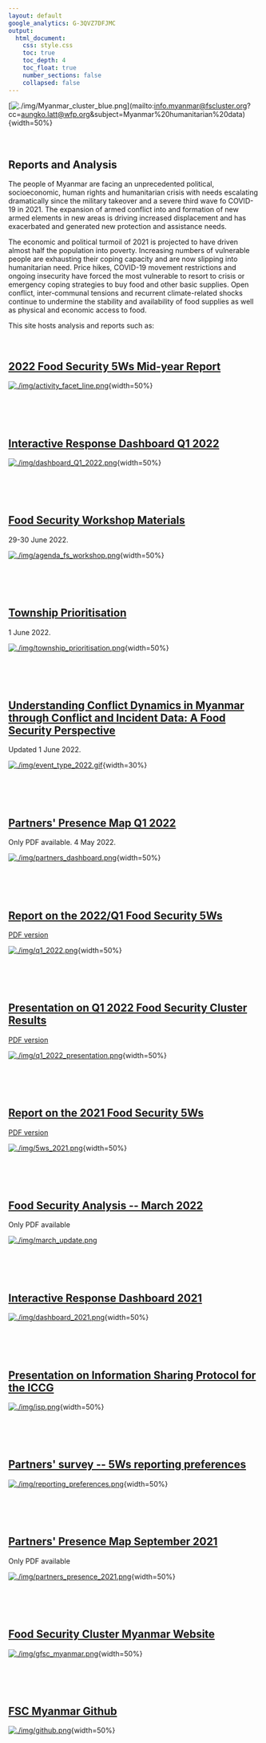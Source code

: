 ```yaml
---
layout: default
google_analytics: G-3QVZ7DFJMC
output: 
  html_document:
    css: style.css
    toc: true
    toc_depth: 4
    toc_float: true
    number_sections: false
    collapsed: false
---
```


<style>
.list-group-item.active, .list-group-item.active:focus, .list-group-item.active:hover {
    background-color: lightgrey;
}
</style>

<!-- Global site tag (gtag.js) - Google Analytics -->
<script async src="https://www.googletagmanager.com/gtag/js?id=G-3QVZ7DFJMC"></script>
<script>
  window.dataLayer = window.dataLayer || [];
  function gtag(){dataLayer.push(arguments);}
  gtag('js', new Date());

  gtag('config', 'G-3QVZ7DFJMC');
</script>


[![./img/Myanmar_cluster_blue.png](./img/Myanmar_cluster_blue.png)](mailto:<FSC Myanmar>info.myanmar@fscluster.org?cc=aungko.latt@wfp.org&subject=Myanmar%20humanitarian%20data){width=50%}
<br><br><br>

## **Reports and Analysis**

The people of Myanmar are facing an unprecedented political, socioeconomic, human rights and humanitarian crisis with needs escalating dramatically since the military takeover and a severe third wave fo COVID-19 in 2021. The expansion of armed conflict into and formation of new armed elements in new areas is driving increased displacement and has exacerbated and generated new protection and assistance needs. 

The economic and political turmoil of 2021 is projected to have driven almost half the population into poverty. Increasing numbers of vulnerable people are exhausting their coping capacity and are now slipping into humanitarian need. Price hikes, COVID-19 movement restrictions and ongoing insecurity have forced the most vulnerable to resort to crisis or emergency coping strategies to buy food and other basic supplies. Open conflict, inter-communal tensions and recurrent climate-related shocks continue to undermine the stability and availability of food supplies as well as physical and economic access to food. 
 

This site hosts analysis and reports such as:

<br>

## [2022 Food Security 5Ws Mid-year Report](https://food-security-cluster-myanmar.github.io/fsc_5ws_second_quarter_2022/)

[![./img/activity_facet_line.png](./img/activity_facet_line.png)](https://food-security-cluster-myanmar.github.io/fsc_5ws_second_quarter_2022/){width=50%}

<br><br><br>

## [Interactive Response Dashboard Q1 2022](https://app.powerbi.com/view?r=eyJrIjoiNGM0NGFlNDAtNWFhOS00ZDM4LTllODEtNDI2MmQ0ZDI5ODM3IiwidCI6IjQ2MmFkOWFlLWQ3ZDktNDIwNi1iODc0LTcxYjFlMDc5Nzc2ZiIsImMiOjh9)

[![./img/dashboard_Q1_2022.png](./img/dashboard_Q1_2022.png)](https://app.powerbi.com/view?r=eyJrIjoiNGM0NGFlNDAtNWFhOS00ZDM4LTllODEtNDI2MmQ0ZDI5ODM3IiwidCI6IjQ2MmFkOWFlLWQ3ZDktNDIwNi1iODc0LTcxYjFlMDc5Nzc2ZiIsImMiOjh9){width=50%}


<br><br><br>

## [Food Security Workshop Materials](https://food-security-cluster-myanmar.github.io/fsc_workshop_materials/)
29-30 June 2022. 


[![./img/agenda_fs_workshop.png](./img/agenda_fs_workshop.png)](https://food-security-cluster-myanmar.github.io/fsc_workshop_materials/){width=50%}

<br><br><br>

## [Township Prioritisation](https://food-security-cluster-myanmar.github.io/mmr_township_prioritisation/)
1 June 2022. 

[![./img/township_prioritisation.png](./img/township_prioritisation.png)](https://food-security-cluster-myanmar.github.io/mmr_township_prioritisation/){width=50%}

<br><br><br>

## [Understanding Conflict Dynamics in Myanmar through Conflict and Incident Data: A Food Security Perspective](https://food-security-cluster-myanmar.github.io/exploratory-data-analysis-acled-fsc/)
Updated 1 June 2022. 

[![./img/event_type_2022.gif](./img/event_type_2022.gif)](https://food-security-cluster-myanmar.github.io/exploratory-data-analysis-acled-fsc/){width=30%}

<br><br><br>

## [Partners' Presence Map Q1 2022](https://www.dropbox.com/s/sz8esrolanimdke/FSC%20Myanmar%20Partners%27%20Presence%20and%20Gap%20Analysis%20Maps%20_Jan%20to%20Mar%202022.pdf?dl=0)
Only PDF available. 4 May 2022. 

[![./img/partners_dashboard.png](./img/partners_dashboard.png)](https://www.dropbox.com/s/sz8esrolanimdke/FSC%20Myanmar%20Partners%27%20Presence%20and%20Gap%20Analysis%20Maps%20_Jan%20to%20Mar%202022.pdf?dl=0){width=50%}

<br><br><br>

## [Report on the 2022/Q1 Food Security 5Ws](https://food-security-cluster-myanmar.github.io/fsc_5ws_first_quarter_2022/)
[PDF version](https://www.dropbox.com/s/ibswwmfhjpp9odh/fsc_2022_q1_5ws_report.pdf?dl=0)

[![./img/q1_2022.png](./img/q1_2022.png)](https://food-security-cluster-myanmar.github.io/fsc_5ws_first_quarter_2022/){width=50%}

<br><br><br>

## [Presentation on Q1 2022 Food Security Cluster Results](https://food-security-cluster-myanmar.github.io/q1_2022_5ws_presentation/#1)
[PDF version](https://www.dropbox.com/s/b7lqb16xv000apm/fsc_results_q1_2022_presentation.pdf?dl=0)

[![./img/q1_2022_presentation.png](./img/q1_2022_presentation.png)](https://food-security-cluster-myanmar.github.io/q1_2022_5ws_presentation/#1){width=50%}

<br><br><br>

## [Report on the 2021 Food Security 5Ws](https://food-security-cluster-myanmar.github.io/mmr_5w_initial_observations/)
[PDF version](https://www.dropbox.com/s/b1qhi1yskjvdclz/FSC_2021_5Ws_Report.pdf?dl=0)


[![./img/5ws_2021.png](./img/5ws_2021.png)](https://food-security-cluster-myanmar.github.io/mmr_5w_initial_observations/){width=50%}

<br><br><br>


## [Food Security Analysis -- March 2022](https://www.dropbox.com/s/ky7489xskt5adbc/FSC_Food_Security_Analysis_March_2022.pdf?dl=0)
Only PDF available

[![./img/march_update.png](./img/march_update.png)](https://www.dropbox.com/s/ky7489xskt5adbc/FSC_Food_Security_Analysis_March_2022.pdf?dl=0)

<br><br><br>


## [Interactive Response Dashboard 2021](https://app.powerbi.com/view?r=eyJrIjoiYjIyNDc0OGItNjZhMy00ZjZmLTk0MTgtOTQyOWQ0ZDIyMDg2IiwidCI6IjQ2MmFkOWFlLWQ3ZDktNDIwNi1iODc0LTcxYjFlMDc5Nzc2ZiIsImMiOjh9)

[![./img/dashboard_2021.png](./img/dashboard_2021.png)](https://app.powerbi.com/view?r=eyJrIjoiYjIyNDc0OGItNjZhMy00ZjZmLTk0MTgtOTQyOWQ0ZDIyMDg2IiwidCI6IjQ2MmFkOWFlLWQ3ZDktNDIwNi1iODc0LTcxYjFlMDc5Nzc2ZiIsImMiOjh9){width=50%}


<br><br><br>

## [Presentation on Information Sharing Protocol for the ICCG](https://www.dropbox.com/scl/fi/vznb97d5wszyafr5n96mc/presentation_information_sharing_protocol_iccg.pptx?dl=0&rlkey=j8nctw4y8ys2zke3bwesd9t05)


[![./img/isp.png](./img/isp.png)](https://www.dropbox.com/scl/fi/vznb97d5wszyafr5n96mc/presentation_information_sharing_protocol_iccg.pptx?dl=0&rlkey=j8nctw4y8ys2zke3bwesd9t05){width=50%}


<br><br><br>


## [Partners' survey -- 5Ws reporting preferences](https://food-security-cluster-myanmar.github.io/partner_reporting_preferences/)

[![./img/reporting_preferences.png](./img/reporting_preferences.png)](https://food-security-cluster-myanmar.github.io/partner_reporting_preferences/){width=50%}


<br><br><br>

## [Partners' Presence Map September 2021](https://fscluster.org/myanmar/document/partners-presence-map-sep-2021)
Only PDF available

[![./img/partners_presence_2021.png](./img/partners_presence_2021.png)](https://fscluster.org/myanmar/document/partners-presence-map-sep-2021){width=50%}


<br><br><br>


## [Food Security Cluster Myanmar Website](https://fscluster.org/myanmar)

[![./img/gfsc_myanmar.png](./img/gfsc_myanmar.png)](https://fscluster.org/myanmar){width=50%}

<br><br><br>



## [FSC Myanmar Github](https://github.com/food-security-cluster-myanmar)


[![./img/github.png](./img/github.png)](https://github.com/food-security-cluster-myanmar){width=50%}

